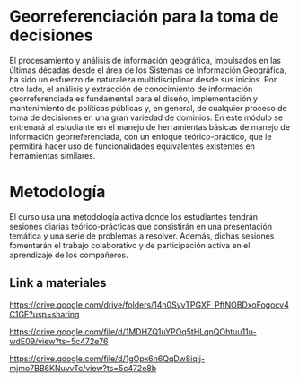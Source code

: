 # Georreferenciación para la toma de decisiones

El procesamiento y análisis de información geográfica, impulsados en las últimas décadas 
desde el área de los Sistemas de Información Geográfica, ha sido un esfuerzo de naturaleza 
multidisciplinar desde sus inicios. Por otro lado, el análisis y extracción de conocimiento 
de información georreferenciada es fundamental para el diseño, implementación y mantenimiento 
de políticas públicas y, en general, de cualquier proceso de toma de decisiones en una gran 
variedad de dominios. En este módulo se entrenará al estudiante en el manejo de herramientas 
básicas de manejo de información georreferenciada, con un enfoque teórico-práctico, que le 
permitirá hacer uso de funcionalidades equivalentes existentes en herramientas similares.

# Metodología

El curso usa una metodología activa donde los estudiantes tendrán sesiones diarias teórico-prácticas 
que consistirán en una presentación temática y una serie de problemas a resolver. Además, dichas sesiones 
fomentarán el trabajo colaborativo y de participación activa en el aprendizaje de los compañeros.


## Link a materiales 

https://drive.google.com/drive/folders/14n0SyvTPGXF_PftNOBDxoFogocv4C1GE?usp=sharing 

https://drive.google.com/file/d/1MDHZQ1uYPOq5tHLqnQOhtuu11u-wdE09/view?ts=5c472e76

https://drive.google.com/file/d/1gOpx6n6QqDw8iqjj-mjmo7BB6KNuvvTc/view?ts=5c472e8b
